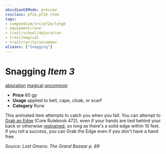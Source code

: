 ```yaml
---
obsidianUIMode: preview
cssclass: pf2e,pf2e-item
tags:
- compendium/src/pf2e/lotgb
- equipment/rune
- trait/school/abjuration
- trait/magical
- trait/rarity/uncommon
aliases: ["Snagging"]
---
```

# Snagging *Item 3*  
[abjuration](abjuration.md)  [magical](magical.md)  [uncommon](uncommon.md)  

- **Price** 60 gp
- **Usage** applied to belt, cape, cloak, or scarf
- **Category** Rune

This animated item attempts to catch you when you fall. You can attempt to [Grab an Edge](grab-an-edge.md) (Core Rulebook 472), even if your hands are tied behind your back or otherwise [restrained](conditions.md#Restrained), so long as there's a solid edge within 10 feet. If you roll a success, you can Grab the Edge even if you don't have a hand free.

*Source: Lost Omens: The Grand Bazaar p. 89*